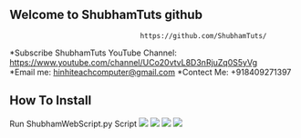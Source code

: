 ## Welcome to ShubhamTuts github  

                                    https://github.com/ShubhamTuts/
  
  *Subscribe ShubhamTuts YouTube Channel: https://www.youtube.com/channel/UCo20vtvL8D3nRjuZq0S5yVg                             
   *Email me: hinhiteachcomputer@gmail.com
    *Contect Me: +918409271397

## How To Install
   Run ShubhamWebScript.py Script
     <img src=https://i.imgur.com/K0IzafE.png>
     <img src=https://i.imgur.com/dOkgbSi.png>
     <img src=https://i.imgur.com/9dwmzKB.png>
     <img src=https://i.imgur.com/8Mn21n2.png>

